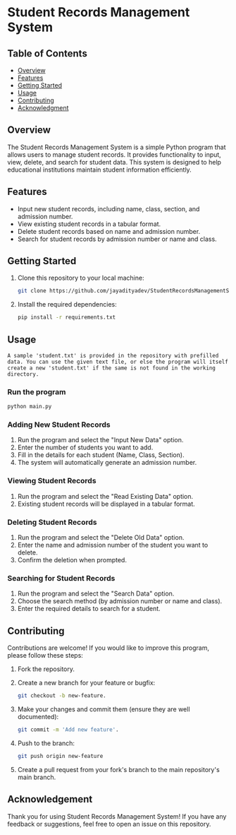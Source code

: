 # Student Records Management System

## Table of Contents

- [Overview](#overview)
- [Features](#features)
- [Getting Started](#getting-started)
- [Usage](#usage)
- [Contributing](#contributing)
- [Acknowledgment](#acknowledgment)

## Overview

The Student Records Management System is a simple Python program that allows users to manage student records. It provides functionality to input, view, delete, and search for student data. This system is designed to help educational institutions maintain student information efficiently.

## Features

- Input new student records, including name, class, section, and admission number.
- View existing student records in a tabular format.
- Delete student records based on name and admission number.
- Search for student records by admission number or name and class.

## Getting Started

1. Clone this repository to your local machine:

   ```bash
   git clone https://github.com/jayadityadev/StudentRecordsManagementSystem.git
   ```

2. Install the required dependencies:

    ```bash
   pip install -r requirements.txt
   ```

## Usage

`A sample 'student.txt' is provided in the repository with prefilled data. You can use the given text file, or else the program will itself create a new 'student.txt' if the same is not found in the working directory.`

### Run the program

```bash
python main.py
```

### Adding New Student Records

1. Run the program and select the "Input New Data" option.
2. Enter the number of students you want to add.
3. Fill in the details for each student (Name, Class, Section).
4. The system will automatically generate an admission number.

### Viewing Student Records

1. Run the program and select the "Read Existing Data" option.
2. Existing student records will be displayed in a tabular format.

### Deleting Student Records

1. Run the program and select the "Delete Old Data" option.
2. Enter the name and admission number of the student you want to delete.
3. Confirm the deletion when prompted.

### Searching for Student Records

1. Run the program and select the "Search Data" option.
2. Choose the search method (by admission number or name and class).
3. Enter the required details to search for a student.

## Contributing

Contributions are welcome! If you would like to improve this program, please follow these steps:

1. Fork the repository.
   
3. Create a new branch for your feature or bugfix:
   
   ```bash
   git checkout -b new-feature.
   ```
   
4. Make your changes and commit them (ensure they are well documented):
   
    ```bash
    git commit -m 'Add new feature'.
   ```
    
6. Push to the branch:
   
    ```bash
    git push origin new-feature
   ```
    
8. Create a pull request from your fork's branch to the main repository's main branch.

## Acknowledgement

Thank you for using Student Records Management System! If you have any feedback or suggestions, feel free to open an issue on this repository.
